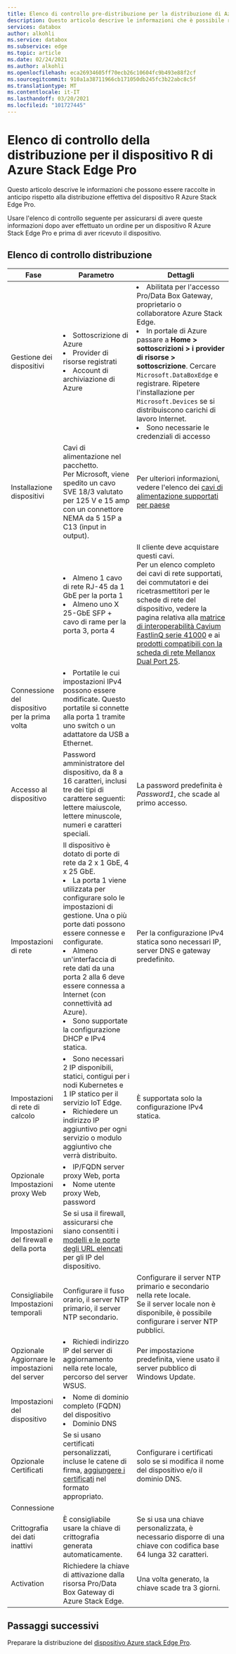 ```yaml
---
title: Elenco di controllo pre-distribuzione per la distribuzione di Azure Stack dispositivo R Edge Pro | Microsoft Docs
description: Questo articolo descrive le informazioni che è possibile raccogliere prima di distribuire il dispositivo R Azure Stack Edge Pro.
services: databox
author: alkohli
ms.service: databox
ms.subservice: edge
ms.topic: article
ms.date: 02/24/2021
ms.author: alkohli
ms.openlocfilehash: eca26934605ff70ecb26c10604fc9b493e88f2cf
ms.sourcegitcommit: 910a1a38711966cb171050db245fc3b22abc8c5f
ms.translationtype: MT
ms.contentlocale: it-IT
ms.lasthandoff: 03/20/2021
ms.locfileid: "101727445"
---
```

# <a name="deployment-checklist-for-your-azure-stack-edge-pro-r-device"></a>Elenco di controllo della distribuzione per il dispositivo R di Azure Stack Edge Pro  

Questo articolo descrive le informazioni che possono essere raccolte in anticipo rispetto alla distribuzione effettiva del dispositivo R Azure Stack Edge Pro. 

Usare l'elenco di controllo seguente per assicurarsi di avere queste informazioni dopo aver effettuato un ordine per un dispositivo R Azure Stack Edge Pro e prima di aver ricevuto il dispositivo. 

## <a name="deployment-checklist"></a>Elenco di controllo distribuzione 

| Fase                             | Parametro                                                                                                                                                                                                                           | Dettagli                                                                                                           |
|-----------------------------------|-------------------------------------------------------------------------------------------------------------------------------------------------------------------------------------------------------------------------------------|-------------------------------------------------------------------------------------------------------------------|
| Gestione dei dispositivi               | <li>Sottoscrizione di Azure</li><li>Provider di risorse registrati</li><li>Account di archiviazione di Azure</li>|<li>Abilitata per l'accesso Pro/Data Box Gateway, proprietario o collaboratore Azure Stack Edge.</li><li>In portale di Azure passare a **Home > sottoscrizioni > i provider di risorse > sottoscrizione**. Cercare `Microsoft.DataBoxEdge` e registrare. Ripetere l'installazione per `Microsoft.Devices` se si distribuiscono carichi di lavoro Internet.</li><li>Sono necessarie le credenziali di accesso</li> |
| Installazione dispositivi               | Cavi di alimentazione nel pacchetto. <br>Per Microsoft, viene spedito un cavo SVE 18/3 valutato per 125 V e 15 amp con un connettore NEMA da 5 15P a C13 (input in output). | Per ulteriori informazioni, vedere l'elenco dei [cavi di alimentazione supportati per paese](azure-stack-edge-technical-specifications-power-cords-regional.md)  |
|                                   | <li>Almeno 1 cavo di rete RJ-45 da 1 GbE per la porta 1  </li><li> Almeno uno X 25-GbE SFP + cavo di rame per la porta 3, porta 4</li>| Il cliente deve acquistare questi cavi.<br>Per un elenco completo dei cavi di rete supportati, dei commutatori e dei ricetrasmettitori per le schede di rete del dispositivo, vedere la pagina relativa alla [matrice di interoperabilità Cavium FastlinQ serie 41000](https://www.marvell.com/documents/xalflardzafh32cfvi0z/) e ai [prodotti compatibili con la scheda di rete Mellanox Dual Port 25](https://docs.mellanox.com/display/ConnectX4LxFirmwarev14271016/Firmware+Compatible+Products).| 
| Connessione del dispositivo per la prima volta      | <li>Portatile le cui impostazioni IPv4 possono essere modificate. Questo portatile si connette alla porta 1 tramite uno switch o un adattatore da USB a Ethernet.  </li><!--<li> A minimum of 1 GbE switch must be used for the device once the initial setup is complete. The local web UI will not be accessible if the connected switch is not at least 1 Gbe.</li>-->|   |
| Accesso al dispositivo                       | Password amministratore del dispositivo, da 8 a 16 caratteri, inclusi tre dei tipi di carattere seguenti: lettere maiuscole, lettere minuscole, numeri e caratteri speciali.                                            | La password predefinita è *Password1*, che scade al primo accesso.                                                     |
| Impostazioni di rete                  | Il dispositivo è dotato di porte di rete da 2 x 1 GbE, 4 x 25 GbE. <li>La porta 1 viene utilizzata per configurare solo le impostazioni di gestione. Una o più porte dati possono essere connesse e configurate. </li><li> Almeno un'interfaccia di rete dati da una porta 2 alla 6 deve essere connessa a Internet (con connettività ad Azure).</li><li> Sono supportate la configurazione DHCP e IPv4 statica. | Per la configurazione IPv4 statica sono necessari IP, server DNS e gateway predefinito.   |
| Impostazioni di rete di calcolo     | <li>Sono necessari 2 IP disponibili, statici, contigui per i nodi Kubernetes e 1 IP statico per il servizio IoT Edge.</li><li>Richiedere un indirizzo IP aggiuntivo per ogni servizio o modulo aggiuntivo che verrà distribuito.</li>| È supportata solo la configurazione IPv4 statica.|
| Opzionale Impostazioni proxy Web     | <li>IP/FQDN server proxy Web, porta </li><li>Nome utente proxy Web, password</li> |  |
| Impostazioni del firewall e della porta        | Se si usa il firewall, assicurarsi che siano consentiti i [modelli e le porte degli URL elencati](azure-stack-edge-system-requirements.md#networking-port-requirements) per gli IP del dispositivo. |  |
| Consigliabile Impostazioni temporali       | Configurare il fuso orario, il server NTP primario, il server NTP secondario. | Configurare il server NTP primario e secondario nella rete locale.<br>Se il server locale non è disponibile, è possibile configurare i server NTP pubblici.                                                    |
| Opzionale Aggiornare le impostazioni del server | <li>Richiedi indirizzo IP del server di aggiornamento nella rete locale, percorso del server WSUS. </li> | Per impostazione predefinita, viene usato il server pubblico di Windows Update.|
| Impostazioni del dispositivo | <li>Nome di dominio completo (FQDN) del dispositivo </li><li>Dominio DNS</li> | |
| Opzionale Certificati  | Se si usano certificati personalizzati, incluse le catene di firma, [aggiungere i certificati](azure-stack-edge-pro-r-deploy-configure-certificates-vpn-encryption.md#bring-your-own-certificates) nel formato appropriato.| Configurare i certificati solo se si modifica il nome del dispositivo e/o il dominio DNS. |
| Connessione  | <!--Need VPN certificate, VPN gateway, firewall setup in Azure,  passphrase and region info VPN scripts. -->   | |
| Crittografia dei dati inattivi  | È consigliabile usare la chiave di crittografia generata automaticamente.   |Se si usa una chiave personalizzata, è necessario disporre di una chiave con codifica base 64 lunga 32 caratteri.  |
| Activation  | Richiedere la chiave di attivazione dalla risorsa Pro/Data Box Gateway di Azure Stack Edge.    | Una volta generato, la chiave scade tra 3 giorni. |

<!--
| (Optional) MAC Address            | If MAC address needs to be approved, get the address of the connected port from local UI of the device. |                                                                                                                   |
| (Optional) Network switch port    | Device hosts Hyper-V VMs for compute. Some network switch port configurations don’t accommodate these setups by default.                                                                                                        |                                                                                                                   |-->


## <a name="next-steps"></a>Passaggi successivi

Preparare la distribuzione del [dispositivo Azure stack Edge Pro](azure-stack-edge-pro-r-deploy-prep.md).
